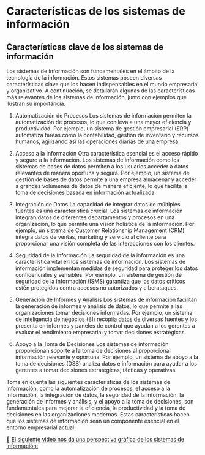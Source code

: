 # Características de los sistemas de información


## Características clave de los sistemas de información
Los sistemas de información son fundamentales en el ámbito de la tecnología de la información. Estos sistemas poseen diversas características clave que los hacen indispensables en el mundo empresarial y organizativo. A continuación, se detallarán algunas de las características más relevantes de los sistemas de información, junto con ejemplos que ilustran su importancia.

1. Automatización de Procesos
Los sistemas de información permiten la automatización de procesos, lo que conlleva a una mayor eficiencia y productividad. Por ejemplo, un sistema de gestión empresarial (ERP) automatiza tareas como la contabilidad, gestión de inventario y recursos humanos, agilizando así las operaciones diarias de una empresa.

2. Acceso a la Información
Otra característica esencial es el acceso rápido y seguro a la información. Los sistemas de información como los sistemas de bases de datos permiten a los usuarios acceder a datos relevantes de manera oportuna y segura. Por ejemplo, un sistema de gestión de bases de datos permite a una empresa almacenar y acceder a grandes volúmenes de datos de manera eficiente, lo que facilita la toma de decisiones basada en información actualizada.

3. Integración de Datos
La capacidad de integrar datos de múltiples fuentes es una característica crucial. Los sistemas de información integran datos de diferentes departamentos y procesos en una organización, lo que permite una visión holística de la información. Por ejemplo, un sistema de Customer Relationship Management (CRM) integra datos de ventas, marketing y servicio al cliente para proporcionar una visión completa de las interacciones con los clientes.

4. Seguridad de la Información
La seguridad de la información es una característica vital en los sistemas de información. Los sistemas de información implementan medidas de seguridad para proteger los datos confidenciales y sensibles. Por ejemplo, un sistema de gestión de seguridad de la información (ISMS) garantiza que los datos críticos estén protegidos contra accesos no autorizados y ciberataques.

5. Generación de Informes y Análisis
Los sistemas de información facilitan la generación de informes y análisis de datos, lo que permite a las organizaciones tomar decisiones informadas. Por ejemplo, un sistema de inteligencia de negocios (BI) recopila datos de diversas fuentes y los presenta en informes y paneles de control que ayudan a los gerentes a evaluar el rendimiento empresarial y tomar decisiones estratégicas.

6. Apoyo a la Toma de Decisiones
Los sistemas de información proporcionan soporte a la toma de decisiones al proporcionar información relevante y oportuna. Por ejemplo, un sistema de apoyo a la toma de decisiones (DSS) analiza datos e información para ayudar a los gerentes a tomar decisiones estratégicas, tácticas y operativas.

Toma en cuenta las siguientes características de los sistemas de información, como la automatización de procesos, el acceso a la información, la integración de datos, la seguridad de la información, la generación de informes y análisis, y el apoyo a la toma de decisiones, son fundamentales para mejorar la eficiencia, la productividad y la toma de decisiones en las organizaciones modernas. Estas características hacen que los sistemas de información sean un componente esencial en el entorno empresarial actual.

[🔗 El siguiente video nos da una perspectiva gráfica de los sistemas de información:](https://www.youtube.com/watch?v=_aKuRFMHKyY)